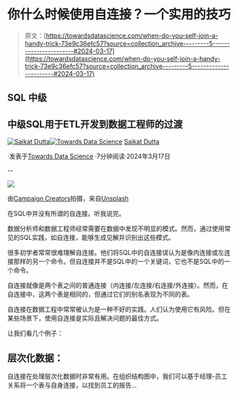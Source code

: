 # 你什么时候使用自连接？一个实用的技巧

> 原文：[https://towardsdatascience.com/when-do-you-self-join-a-handy-trick-73e9c36efc57?source=collection_archive---------5-----------------------#2024-03-17](https://towardsdatascience.com/when-do-you-self-join-a-handy-trick-73e9c36efc57?source=collection_archive---------5-----------------------#2024-03-17)

## SQL 中级

## 中级SQL用于ETL开发到数据工程师的过渡

[](https://medium.com/@withsaikat?source=post_page---byline--73e9c36efc57--------------------------------)[![Saikat Dutta](../Images/9187b76a57220b5ace9f90befc5887bc.png)](https://medium.com/@withsaikat?source=post_page---byline--73e9c36efc57--------------------------------)[](https://towardsdatascience.com/?source=post_page---byline--73e9c36efc57--------------------------------)[![Towards Data Science](../Images/a6ff2676ffcc0c7aad8aaf1d79379785.png)](https://towardsdatascience.com/?source=post_page---byline--73e9c36efc57--------------------------------) [Saikat Dutta](https://medium.com/@withsaikat?source=post_page---byline--73e9c36efc57--------------------------------)

·发表于[Towards Data Science](https://towardsdatascience.com/?source=post_page---byline--73e9c36efc57--------------------------------) ·7分钟阅读·2024年3月17日

--

![](../Images/46d7fc66733d8563e73f2c0afc2cf7e6.png)

由[Campaign Creators](https://unsplash.com/@campaign_creators?utm_source=medium&utm_medium=referral)拍摄，来自[Unsplash](https://unsplash.com/?utm_source=medium&utm_medium=referral)

在SQL中并没有所谓的自连接。听我说完。

数据分析师和数据工程师经常需要在数据中发现不明显的模式。然而，通过使用常见的SQL实践，如自连接，能够生成见解并识别出这些模式。

很多初学者常常很难理解自连接。他们将SQL中的自连接误认为是像内连接或左连接那样的另一个命令。但自连接并不是SQL中的一个关键词，它也不是SQL中的一个命令。

自连接就像是两个表之间的普通连接（内连接/左连接/右连接/外连接）。然而，在自连接中，这两个表是相同的，但通过它们的别名表现为不同的表。

自连接在数据工程中常常被认为是一种不好的实践。人们认为使用它有风险。但在某些场景下，使用自连接是实际且解决问题的最佳方式。

让我们看几个例子：

## **层次化数据：**

自连接在处理层次化数据时非常有用。在组织结构图中，我们可以基于经理-员工关系将一个表与自身连接，以找到员工的报告...
